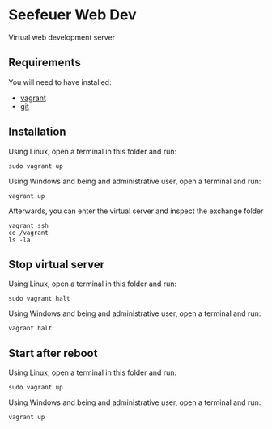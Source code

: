 # Seefeuer Web Dev

Virtual web development server


## Requirements

You will need to have installed:

- [vagrant](https://www.vagrantup.com/)
- [git](https://git-scm.com/download/win)

## Installation

Using Linux, open a terminal in this folder and run:
````
sudo vagrant up
````
Using Windows and being and administrative user, open a terminal and run:
````
vagrant up
````
Afterwards, you can enter the virtual server and inspect the exchange folder
````
vagrant ssh
cd /vagrant
ls -la
```` 

## Stop virtual server
Using Linux, open a terminal in this folder and run:
````
sudo vagrant halt
````
Using Windows and being and administrative user, open a terminal and run:
````
vagrant halt
````


## Start after reboot
Using Linux, open a terminal in this folder and run:
````
sudo vagrant up
````
Using Windows and being and administrative user, open a terminal and run:
````
vagrant up
````

